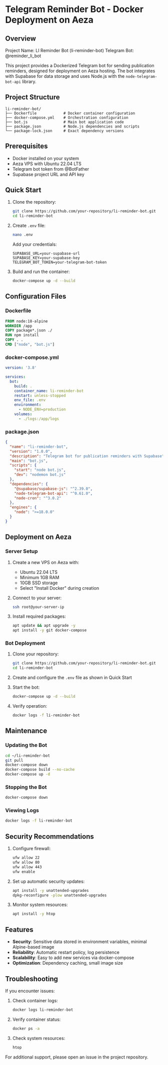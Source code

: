 # Telegram Reminder Bot - Docker Deployment on Aeza

## Overview

Project Name: LI Reminder Bot (li-reminder-bot)
Telegram Bot: @reminder_li_bot

This project provides a Dockerized Telegram bot for sending publication reminders, designed for deployment on Aeza hosting. The bot integrates with Supabase for data storage and uses Node.js with the `node-telegram-bot-api` library.

## Project Structure

```
li-reminder-bot/
├── Dockerfile            # Docker container configuration
├── docker-compose.yml    # Orchestration configuration
├── bot.js                # Main bot application code
├── package.json          # Node.js dependencies and scripts
└── package-lock.json     # Exact dependency versions
```

## Prerequisites

- Docker installed on your system
- Aeza VPS with Ubuntu 22.04 LTS
- Telegram bot token from @BotFather
- Supabase project URL and API key

## Quick Start

1. Clone the repository:
   ```bash
   git clone https://github.com/your-repository/li-reminder-bot.git
   cd li-reminder-bot
   ```

2. Create `.env` file:
   ```bash
   nano .env
   ```
   Add your credentials:
   ```
   SUPABASE_URL=your-supabase-url
   SUPABASE_KEY=your-supabase-key
   TELEGRAM_BOT_TOKEN=your-telegram-bot-token
   ```

3. Build and run the container:
   ```bash
   docker-compose up -d --build
   ```

## Configuration Files

### Dockerfile
```dockerfile
FROM node:18-alpine
WORKDIR /app
COPY package*.json ./
RUN npm install
COPY . .
CMD ["node", "bot.js"]
```

### docker-compose.yml
```yaml
version: '3.8'

services:
  bot:
    build: .
    container_name: li-reminder-bot
    restart: unless-stopped
    env_file: .env
    environment:
      - NODE_ENV=production
    volumes:
      - ./logs:/app/logs
```

### package.json
```json
{
  "name": "li-reminder-bot",
  "version": "1.0.0",
  "description": "Telegram bot for publication reminders with Supabase",
  "main": "bot.js",
  "scripts": {
    "start": "node bot.js",
    "dev": "nodemon bot.js"
  },
  "dependencies": {
    "@supabase/supabase-js": "^2.39.0",
    "node-telegram-bot-api": "^0.61.0",
    "node-cron": "^3.0.2"
  },
  "engines": {
    "node": ">=18.0.0"
  }
}
```

## Deployment on Aeza

### Server Setup
1. Create a new VPS on Aeza with:
   - Ubuntu 22.04 LTS
   - Minimum 1GB RAM
   - 10GB SSD storage
   - Select "Install Docker" during creation

2. Connect to your server:
   ```bash
   ssh root@your-server-ip
   ```

3. Install required packages:
   ```bash
   apt update && apt upgrade -y
   apt install -y git docker-compose
   ```

### Bot Deployment
1. Clone your repository:
   ```bash
   git clone https://github.com/your-repository/li-reminder-bot.git
   cd li-reminder-bot
   ```

2. Create and configure the `.env` file as shown in Quick Start

3. Start the bot:
   ```bash
   docker-compose up -d --build
   ```

4. Verify operation:
   ```bash
   docker logs -f li-reminder-bot
   ```

## Maintenance

### Updating the Bot
```bash
cd ~/li-reminder-bot
git pull
docker-compose down
docker-compose build --no-cache
docker-compose up -d
```

### Stopping the Bot
```bash
docker-compose down
```

### Viewing Logs
```bash
docker logs -f li-reminder-bot
```

## Security Recommendations

1. Configure firewall:
   ```bash
   ufw allow 22
   ufw allow 80
   ufw allow 443
   ufw enable
   ```

2. Set up automatic security updates:
   ```bash
   apt install -y unattended-upgrades
   dpkg-reconfigure -plow unattended-upgrades
   ```

3. Monitor system resources:
   ```bash
   apt install -y htop
   ```

## Features

- **Security**: Sensitive data stored in environment variables, minimal Alpine-based image
- **Reliability**: Automatic restart policy, log persistence
- **Scalability**: Easy to add new services via docker-compose
- **Optimization**: Dependency caching, small image size

## Troubleshooting

If you encounter issues:
1. Check container logs:
   ```bash
   docker logs li-reminder-bot
   ```
2. Verify container status:
   ```bash
   docker ps -a
   ```
3. Check system resources:
   ```bash
   htop
   ```

For additional support, please open an issue in the project repository.